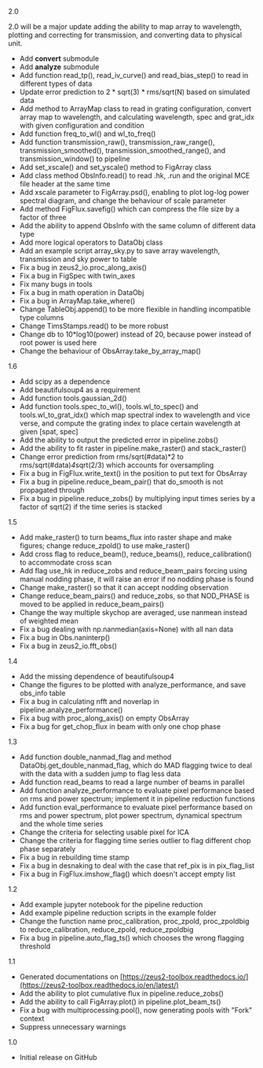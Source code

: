 2.0

2.0 will be a major update adding the ability to map array to wavelength, plotting and correcting for transmission, and
converting data to physical unit.

- Add **convert** submodule
- Add **analyze** submodule
- Add function read_tp(), read_iv_curve() and read_bias_step() to read in different types of data
- Update error prediction to 2 * sqrt(3) * rms/sqrt(N) based on simulated data
- Add method to ArrayMap class to read in grating configuration, convert array map to wavelength, and calculating
  wavelength, spec and grat_idx with given configuration and condition
- Add function freq_to_wl() and wl_to_freq()
- Add function transmission_raw(), transmission_raw_range(), transmission_smoothed(), transmission_smoothed_range(), and
  transmission_window() to pipeline
- Add set_xscale() and set_yscale() method to FigArray class
- Add class method ObsInfo.read() to read .hk, .run and the original MCE file header at the same time
- Add xscale parameter to FigArray.psd(), enabling to plot log-log power spectral diagram, and change the behaviour of
  scale parameter
- Add method FigFlux.savefig() which can compress the file size by a factor of three
- Add the ability to append ObsInfo with the same column of different data type
- Add more logical operators to DataObj class
- Add an example script array_sky.py to save array wavelength, transmission and sky power to table
- Fix a bug in zeus2_io.proc_along_axis()
- Fix a bug in FigSpec with twin_axes
- Fix many bugs in tools
- Fix a bug in math operation in DataObj
- Fix a bug in ArrayMap.take_where()
- Change TableObj.append() to be more flexible in handling incompatible type columns
- Change TimsStamps.read() to be more robust
- Change db to 10*log10(power) instead of 20, because power instead of root power is used here
- Change the behaviour of ObsArray.take_by_array_map()

1.6

- Add scipy as a dependence
- Add beautifulsoup4 as a requirement
- Add function tools.gaussian_2d()
- Add function tools.spec_to_wl(), tools.wl_to_spec() and tools.wl_to_grat_idx() which map spectral index to wavelength
  and vice verse, and compute the grating index to place certain wavelength at given [spat, spec]
- Add the ability to output the predicted error in pipeline.zobs()
- Add the ability to fit raster in pipeline.make_raster() and stack_raster()
- Change error prediction from rms/sqrt(#data)*2 to rms/sqrt(#data)*4*sqrt(2/3) which accounts for oversampling
- Fix a bug in FigFlux.write_text() in the position to put text for ObsArray
- Fix a bug in pipeline.reduce_beam_pair() that do_smooth is not propagated through
- Fix a bug in pipeline.reduce_zobs() by multiplying input times series by a factor of sqrt(2) if the time series is
  stacked

1.5

- Add make_raster() to turn beams_flux into raster shape and make figures; change reduce_zpold() to use make_raster()
- Add cross flag to reduce_beam(), reduce_beams(), reduce_calibration() to accommodate cross scan
- Add flag use_hk in reduce_zobs and reduce_beam_pairs forcing using manual nodding phase, it will raise an error if no
  nodding phase is found
- Change make_raster() so that it can accept nodding observation
- Change reduce_beam_pairs() and reduce_zobs, so that NOD_PHASE is moved to be applied in reduce_beam_pairs()
- Change the way multiple skychop are averaged, use nanmean instead of weighted mean
- Fix a bug dealing with np.nanmedian(axis=None) with all nan data
- Fix a bug in Obs.naninterp()
- Fix a bug in zeus2_io.fft_obs()

1.4

- Add the missing dependence of beautifulsoup4
- Change the figures to be plotted with analyze_performance, and save obs_info table
- Fix a bug in calculating nfft and noverlap in pipeline.analyze_performance()
- Fix a bug with proc_along_axis() on empty ObsArray
- Fix a bug for get_chop_flux in beam with only one chop phase

1.3

- Add function double_nanmad_flag and method DataObj.get_double_nanmad_flag, which do MAD flagging twice to deal with
  the data with a sudden jump to flag less data
- Add function read_beams to read a large number of beams in parallel
- Add function analyze_performance to evaluate pixel performance based on rms and power spectrum; implement it in
  pipeline reduction functions
- Add function eval_performance to evaluate pixel performance based on rms and power spectrum, plot power spectrum,
  dynamical spectrum and the whole time series
- Change the criteria for selecting usable pixel for ICA
- Change the criteria for flagging time series outlier to flag different chop phase separately
- Fix a bug in rebuilding time stamp
- Fix a bug in desnaking to deal with the case that ref_pix is in pix_flag_list
- Fix a bug in FigFlux.imshow_flag() which doesn't accept empty list

1.2

- Add example jupyter notebook for the pipeline reduction
- Add example pipeline reduction scripts in the example folder
- Change the function name proc_calibration, proc_zpold, proc_zpoldbig to reduce_calibration, reduce_zpold,
  reduce_zpoldbig
- Fix a bug in pipeline.auto_flag_ts() which chooses the wrong flagging threshold

1.1

- Generated documentations on [https://zeus2-toolbox.readthedocs.io/](https://zeus2-toolbox.readthedocs.io/en/latest/)
- Add the ability to plot cumulative flux in pipeline.reduce_zobs()
- Add the ability to call FigArray.plot() in pipeline.plot_beam_ts()
- Fix a bug with multiprocessing.pool(), now generating pools with "Fork" context
- Suppress unnecessary warnings

1.0

- Initial release on GitHub
